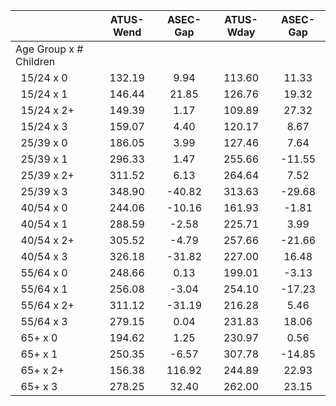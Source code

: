 
|                      |    ATUS-Wend |     ASEC-Gap |    ATUS-Wday |     ASEC-Gap |
| -------------------- | :----------: | :----------: | :----------: | :----------: |
| Age Group x # Children |              |              |              |              |
| &nbsp;&nbsp;15/24 x 0 |       132.19 |         9.94 |       113.60 |        11.33 |
| &nbsp;&nbsp;15/24 x 1 |       146.44 |        21.85 |       126.76 |        19.32 |
| &nbsp;&nbsp;15/24 x 2+ |       149.39 |         1.17 |       109.89 |        27.32 |
| &nbsp;&nbsp;15/24 x 3 |       159.07 |         4.40 |       120.17 |         8.67 |
| &nbsp;&nbsp;25/39 x 0 |       186.05 |         3.99 |       127.46 |         7.64 |
| &nbsp;&nbsp;25/39 x 1 |       296.33 |         1.47 |       255.66 |       -11.55 |
| &nbsp;&nbsp;25/39 x 2+ |       311.52 |         6.13 |       264.64 |         7.52 |
| &nbsp;&nbsp;25/39 x 3 |       348.90 |       -40.82 |       313.63 |       -29.68 |
| &nbsp;&nbsp;40/54 x 0 |       244.06 |       -10.16 |       161.93 |        -1.81 |
| &nbsp;&nbsp;40/54 x 1 |       288.59 |        -2.58 |       225.71 |         3.99 |
| &nbsp;&nbsp;40/54 x 2+ |       305.52 |        -4.79 |       257.66 |       -21.66 |
| &nbsp;&nbsp;40/54 x 3 |       326.18 |       -31.82 |       227.00 |        16.48 |
| &nbsp;&nbsp;55/64 x 0 |       248.66 |         0.13 |       199.01 |        -3.13 |
| &nbsp;&nbsp;55/64 x 1 |       256.08 |        -3.04 |       254.10 |       -17.23 |
| &nbsp;&nbsp;55/64 x 2+ |       311.12 |       -31.19 |       216.28 |         5.46 |
| &nbsp;&nbsp;55/64 x 3 |       279.15 |         0.04 |       231.83 |        18.06 |
| &nbsp;&nbsp;65+ x 0  |       194.62 |         1.25 |       230.97 |         0.56 |
| &nbsp;&nbsp;65+ x 1  |       250.35 |        -6.57 |       307.78 |       -14.85 |
| &nbsp;&nbsp;65+ x 2+ |       156.38 |       116.92 |       244.89 |        22.93 |
| &nbsp;&nbsp;65+ x 3  |       278.25 |        32.40 |       262.00 |        23.15 |

